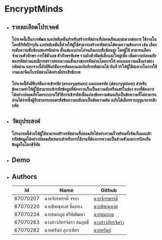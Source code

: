 # EncryptMinds


+ ## รายละเอียดโปรเจคต์



    ####  โปรเจคนี้เป็นการพัฒนาแอปพลิเคชันสำหรับสร้างรหัสผ่านที่ปลอดภัยและสะดวกต่อการ ใช้งานในโลกดิจิทัลปัจจุบัน แอปพลิเคชันนี้ช่วยให้ผู้ใช้สามารถสร้างรหัสผ่านได้ตามความต้องการ เช่น เลือกระดับความซับซ้อนของรหัสผ่าน ตั้งแต่แบบง่ายไปจนถึงแบบซับซ้อนสูง โดยผู้ใช้ สามารถเลือกจำนวนตัวอักษร การใช้ตัวเลข ตัวอักษรพิเศษ รวมถึงตัวพิมพ์เล็กและใหญ่เพื่อ เพิ่มความปลอดภัยของรหัสผ่านและมีการตรวจสอบความแข็งแรงของรหัสผ่านโดยการให้ คะแนนความแข็งแรงของรหัสผ่าน นอกจากนี้ยังมีฟังก์ชันการคัดลอกและบันทึกรหัสผ่านได้ ทันที ทำให้ผู้ใช้สะดวกในการใช้งานและจัดเก็บรหัสผ่านได้อย่างมีประสิทธิภาพ

    ####  โปรเจคนี้ยังมีฟังก์ชันการเข้ารหัส (encryption) และถอดรหัส (decryption) สำหรับข้อความทำให้ผู้ใช้สามารถเข้ารหัสข้อมูลที่ต้องการเก็บเป็นความลับหรือแชร์ในช่อง ทางที่ต้องการได้อย่างปลอดภัยโดยระบบจะใช้วิธีการเข้ารหัสเพื่อแปลงข้อความต้นฉบับเป็นข้อความที่ไม่สามารถอ่านได้ง่ายซึ่งผู้รับสามารถถอดรหัสข้อความกลับมาเป็นข้อความต้น ฉบับได้เมื่อทราบกุญแจการเข้ารหัส



+ ## วัตถุประสงค์



    ####  โปรแกรมนี้ช่วยให้ผู้ใช้สามารถสร้างรหัสผ่านที่ปลอดภัยได้อย่างรวดเร็วพร้อมทั้งจัดเก็บและเข้ารหัสข้อมูลได้อย่างปลอดภัยเหมาะสำหรับการใช้งานที่ต้องการความเป็นส่วนตัวและการป้องกันข้อมูลในโลกดิจิทัล



+ ## Demo


+ ## Authors


    | Id       | Name                    | Github                                   |
    |----------|--------------------------------------------|-------------------------------------------------------------|
    | 67070207 | นายจักรพรรดิ์ จรกา| [นายจักรพรรดิ์]() |
    | 67070220 | นายชิษณุพงศ์ ชิ้นทอง| [นายชิษณุพงศ์]() |
    | 67070234 | นายธนกฤต ศรีพิพัฒนา| [นายธนกฤต](https://github.com/JapanSG) |
    | 67070263 | นางสาวภัทรจิตรา สมฤทธิ์ | [นางสาวภัทรจิตรา](https://github.com/Phattarachittra67070263) |
    | 67070282 | นายศรันย์ สุภาเพียร | [นายศรันย์]() |

